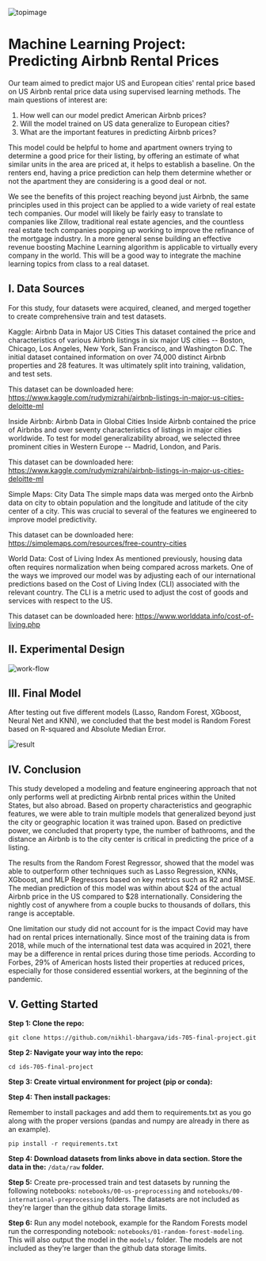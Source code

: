![topimage](https://user-images.githubusercontent.com/71023894/115910844-56ba2e80-a43b-11eb-8851-3fc48e0a68bc.png)


# Machine Learning Project: Predicting Airbnb Rental Prices
Our team aimed to predict major US and European cities' rental price based on US Airbnb rental price data using supervised learning methods. The main questions of interest are:
  1. How well can our model predict American Airbnb prices? 
  1. Will the model trained on US data generalize to European cities? 
  2. What are the important features in predicting Airbnb prices? 

This model could be helpful to home and apartment owners trying to determine a good price for their listing, by offering an estimate of what similar units in the area are priced at, it helps to establish a baseline. On the renters end, having a price prediction can help them determine whether or not the apartment they are considering is a good deal or not. 

We see the benefits of this project reaching beyond just Airbnb, the same principles used in this project can be applied to a wide variety of real estate tech companies. Our model will likely be fairly easy to translate to companies like Zillow, traditional real estate agencies, and the countless real estate tech companies popping up working to improve the refinance of the mortgage industry. In a more general sense building an effective revenue boosting Machine Learning algorithm is applicable to virtually every company in the world. This will be a good way to integrate the machine learning topics from class to a real dataset.


## I. Data Sources
For this study, four datasets were acquired, cleaned, and merged together to create comprehensive train and test datasets. 

Kaggle: Airbnb Data in Major US Cities
This dataset contained the price and characteristics of various Airbnb listings in six major US cities -- Boston, Chicago, Los Angeles, New York, San Francisco, and Washington D.C. The initial dataset contained information on over 74,000 distinct Airbnb properties and 28 features. It was ultimately split into training, validation, and test sets.

This dataset can be downloaded here: https://www.kaggle.com/rudymizrahi/airbnb-listings-in-major-us-cities-deloitte-ml

Inside Airbnb: Airbnb Data in Global Cities
Inside Airbnb contained the price of Airbnbs and over seventy characteristics of listings in major cities worldwide. To test for model generalizability abroad, we selected three prominent cities in Western Europe -- Madrid, London, and Paris.

This dataset can be downloaded here: https://www.kaggle.com/rudymizrahi/airbnb-listings-in-major-us-cities-deloitte-ml

Simple Maps: City Data
The simple maps data was merged onto the Airbnb data on city to obtain population and the longitude and latitude of the city center of a city. This was crucial to several of the features we engineered to improve model predictivity.

This dataset can be downloaded here: https://simplemaps.com/resources/free-country-cities

World Data: Cost of Living Index
As mentioned previously, housing data often requires normalization when being compared across markets. One of the ways we improved our model was by adjusting each of our international predictions based on the Cost of Living Index (CLI) associated with the relevant country. The CLI is a metric used to adjust the cost of goods and services with respect to the US.

This dataset can be downloaded here: https://www.worlddata.info/cost-of-living.php

## II. Experimental Design 
![work-flow](https://user-images.githubusercontent.com/71023894/115911394-07c0c900-a43c-11eb-9fe3-1995c22ba37d.png)


## III. Final Model
After testing out five different models (Lasso, Random Forest, XGboost, Neural Net and KNN), we concluded that the best model is Random Forest based on R-squared and Absolute Median Error. 

![result](https://user-images.githubusercontent.com/71023894/115910152-7d2b9a00-a43a-11eb-990e-0504fd89dd65.png)


## IV. Conclusion
This study developed a modeling and feature engineering approach that not only performs well at predicting Airbnb rental prices within the United States, but also abroad. Based on property characteristics and geographic features, we were able to train multiple models that generalized beyond just the city or geographic location it was trained upon. Based on predictive power, we concluded that property type, the number of bathrooms, and the distance an Airbnb is to the city center is critical in predicting the price of a listing.

The results from the Random Forest Regressor, showed that the model was able to outperform other techniques such as Lasso Regression, KNNs, XGboost, and MLP Regressors based on key metrics such as R2 and RMSE. The median prediction of this model was within about $24 of the actual Airbnb price in the US compared to $28 internationally. Considering the nightly cost of anywhere from a couple bucks to thousands of dollars, this range is acceptable.

One limitation our study did not account for is the impact Covid may have had on rental prices internationally. Since most of the training data is from 2018, while much of the international test data was acquired in 2021, there may be a difference in rental prices during those time periods. According to Forbes, 29% of American hosts listed their properties at reduced prices, especially for those considered essential workers, at the beginning of the pandemic.


## V. Getting Started

**Step 1: Clone the repo:**
```
git clone https://github.com/nikhil-bhargava/ids-705-final-project.git
```

**Step 2: Navigate your way into the repo:**
```
cd ids-705-final-project
```

**Step 3: Create virtual environment for project (pip or conda):**

**Step 4: Then install packages:**

Remember to install packages and add them to requirements.txt as you go along with the proper versions (pandas and numpy are already in there as an example).

```
pip install -r requirements.txt
```

**Step 4: Download datasets from links above in data section. Store the data in the:** `/data/raw` **folder.**

**Step 5:** Create pre-processed train and test datasets by running the following notebooks: `notebooks/00-us-preprocessing` and `notebooks/00-international-preprocessing` folders. The datasets are not included as they're larger than the github data storage limits.

**Step 6:** Run any model notebook, example for the Random Forests model run the corresponding notebook: `notebooks/01-random-forest-modeling`. This will also output the model in the `models/` folder. The models are not included as they're larger than the github data storage limits.


